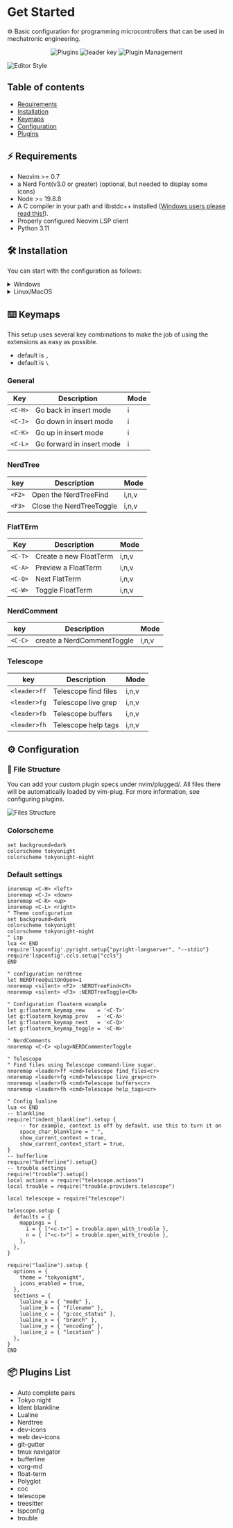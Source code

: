 # Get Started

⚙️ Basic configuration for programming microcontrollers that can be used in mechatronic engineering.

<p align="center">
<img alt="Plugins" src="https://img.shields.io/badge/build%20-%2020%20-%20brightgreen?style=for-the-badge&logo=vim&logoColor=black&label=Plugin%20Install">
<img alt="leader key" src="https://img.shields.io/badge/build-%2C-brightgreen?style=for-the-badge&logo=vim&logoColor=black&label=Leader%20key"> 
<img alt="Plugin Management" src="https://img.shields.io/badge/build-Vim%20Plug-brightgreen?style=for-the-badge&logo=vim&logoColor=black&label=Plugin%20Managment">
</p>

![Editor Style](img/appearence-workspace-nvim.png)

## Table of contents

- [Requirements](#⚡️-requirements)
- [Installation](#🛠️-installation)
- [Keymaps](#⌨️-keymaps)
- [Configuration](#⚙️-configuration)
- [Plugins](#📦-plugins-list)

## ⚡️ Requirements

- Neovim >= 0.7
- a Nerd Font(v3.0 or greater) (optional, but needed to display some icons)
- Node >= 19.8.8
- A C compiler in your path and libstdc++ installed ([Windows users please read this!](https://github.com/nvim-treesitter/nvim-treesitter/wiki/Windows-support)).
- Properly configured Neovim LSP client
- Python 3.11

## 🛠️ Installation

You can start with the configuration as follows:

<details>
<summary>Windows</summary>
  Install configuration with <a href="https://github.com/PowerShell/PowerShell" target="_blank" rel="noopener noreferrer">Poweshell</a>

1. In the terminal,

   ```
   git clone https://github.com/IlReSenzaNome/nvim.git $env:LOCALAPPDATA\nvim
   ```

2. Reload the terminal and launch nvim,

   ```
   nvim $env:LOCALAPPDATA\nvim\init.vim
   ```

3. Use the following command in nvim :PlugInstall,

4. Install additional dependencies for configuration,

   <details>
   <summary>Dependencies</summary>

   ```
   python pip -r requirements.txt
   ```

   On linux and macOs, you can install the [fd-find](https://npm.im/fd-find) package:

   ```
   npm install -g fd-find
   ```

   On windows using dependencies, you ca install the ripgrep

   ```
   winget install BurntSushi.ripgrep.MSVC
   ```

   </details>

</details>

<details>
<summary>Linux/MacOS</summary>

1. In the terminal,

   ```
   git clone https://github.com/IlReSenzaNome/nvim.git ~/.config/nvim
   ```

2. Reload the terminal and launch nvim,

   ```
   nvim ~/.config/nvim/init.vim
   ```

3. Use the following command in nvim :PlugInstall,

4. Install additional dependencies for configuration,

   <details>
   <summary>Dependencies</summary>

   ```
   python pip -r requirements.txt
   ```

   On linux and macOs, you can install the [fd-find](https://npm.im/fd-find) package:

   ```
   npm install -g fd-find
   ```

   On windows using dependencies, you ca install the [ripgrep](https://github.com/BurntSushi/ripgrep#installation) In Linux

   ```
   sudo apt-get install ripgrep
   ```

   In MacOS

   ```
   brew install ripgrep
   ```

   </details>

</details>

## ⌨️ Keymaps

This setup uses several key combinations to make the job of using the extensions as easy as possible.

- default <leader> is `,`
- default <localleader> is `\`

### General

| Key     | Description               | Mode |
| ------- | ------------------------- | ---- |
| `<C-H>` | Go back in insert mode    | i    |
| `<C-J>` | Go down in insert mode    | i    |
| `<C-K>` | Go up in insert mode      | i    |
| `<C-L>` | Go forward in insert mode | i    |

### NerdTree

| key    | Description              | Mode  |
| ------ | ------------------------ | ----- |
| `<F2>` | Open the NerdTreeFind    | i,n,v |
| `<F3>` | Close the NerdTreeToggle | i,n,v |

### FlatTErm

| Key     | Description            | Mode  |
| ------- | ---------------------- | ----- |
| `<C-T>` | Create a new FloatTerm | i,n,v |
| `<C-A>` | Preview a FloatTerm    | i,n,v |
| `<C-Q>` | Next FlatTerm          | i,n,v |
| `<C-W>` | Toggle FloatTerm       | i,n,v |

### NerdComment

| key     | Description                | Mode  |
| ------- | -------------------------- | ----- |
| `<C-C>` | create a NerdCommentToggle | i,n,v |

### Telescope

| key          | Description          | Mode  |
| ------------ | -------------------- | ----- |
| `<leader>ff` | Telescope find files | i,n,v |
| `<leader>fg` | Telescope live grep  | i,n,v |
| `<leader>fb` | Telescope buffers    | i,n,v |
| `<leader>fh` | Telescope help tags  | i,n,v |

## ⚙️ Configuration

### 📂 File Structure

You can add your custom plugin specs under nvim/plugged/. All files there will be automatically loaded by vim-plug. For more information, see configuring plugins.

![Files Structure](img/File-Structure.png)

### Colorscheme

```viml
set background=dark
colorscheme tokyonight
colorscheme tokyonight-night
```

### Default settings

```viml
inoremap <C-H> <left>
inoremap <C-J> <down>
inoremap <C-K> <up>
inoremap <C-L> <right>
" Theme configuration
set background=dark
colorscheme tokyonight
colorscheme tokyonight-night
" Lsp
lua << END
require'lspconfig'.pyright.setup{"pyright-langserver", "--stdio"}
require'lspconfig'.ccls.setup{"ccls"}
END

" configuration nerdtree
let NERDTreeQuitOnOpen=1
nnoremap <silent> <F2> :NERDTreeFind<CR>
nnoremap <silent> <F3> :NERDTreeToggle<CR>

" Configuration floaterm example
let g:floaterm_keymap_new    = '<C-T>'
let g:floaterm_keymap_prev   = '<C-A>'
let g:floaterm_keymap_next   = '<C-Q>'
let g:floaterm_keymap_toggle = '<C-W>'

" NerdComments
nnoremap <C-C> <plug>NERDCommenterToggle

" Telescope
" Find files using Telescope command-line sugar.
nnoremap <leader>ff <cmd>Telescope find_files<cr>
nnoremap <leader>fg <cmd>Telescope live_grep<cr>
nnoremap <leader>fb <cmd>Telescope buffers<cr>
nnoremap <leader>fh <cmd>Telescope help_tags<cr>

" Config lualine
lua << END
-- blankline
require("indent_blankline").setup {
    -- for example, context is off by default, use this to turn it on
    space_char_blankline = " ",
    show_current_context = true,
    show_current_context_start = true,
}
-- bufferline
require("bufferline").setup{}
-- trouble settings
require("trouble").setup()
local actions = require("telescope.actions")
local trouble = require("trouble.providers.telescope")

local telescope = require("telescope")

telescope.setup {
  defaults = {
    mappings = {
      i = { ["<c-t>"] = trouble.open_with_trouble },
      n = { ["<c-t>"] = trouble.open_with_trouble },
    },
  },
}

require("lualine").setup {
  options = {
    theme = "tokyonight",
    icons_enabled = true,
  },
  sections = {
    lualine_a = { "mode" },
    lualine_b = { "filename" },
    lualine_c = { "g:coc_status" },
    lualine_x = { "branch" },
    lualine_y = { "encoding" },
    lualine_z = { "location" }
  },
}
END
```

## 📦 Plugins List

- Auto complete pairs
- Tokyo night
- Ident blankline
- Lualine
- Nerdtree
- dev-icons
- web dev-icons
- git-gutter
- tmux navigator
- bufferline
- vorg-md
- float-term
- Polyglot
- coc
- telescope
- treesitter
- lspconfig
- trouble
